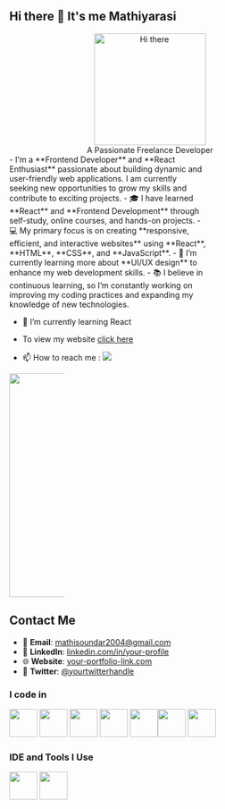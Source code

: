 ## Hi there 👋 It's me Mathiyarasi

<div align="center">
  <img src="https://github.com/user-attachments/assets/49ff329f-8be0-40a9-ac53-c613f1612857" alt="Hi there" width="200"/>
</div>

<div align="center">
A Passionate Freelance Developer
</div>

<div style="display: inline-block; width: 70%; vertical-align: top;">
   <div style="flex: 1;">
- I'm a **Frontend Developer** and **React Enthusiast** passionate about building dynamic and user-friendly web applications. I am currently seeking new opportunities to grow my skills and contribute to exciting projects.
- 🎓 I have learned **React** and **Frontend Development** through self-study, online courses, and hands-on projects.
- 💻 My primary focus is on creating **responsive, efficient, and interactive websites** using **React**, **HTML**, **CSS**, and **JavaScript**.
- 🌱 I’m currently learning more about **UI/UX design** to enhance my web development skills.
- 📚 I believe in continuous learning, so I’m constantly working on improving my coding practices and expanding my knowledge of new technologies.

- 🌱 I’m currently learning React
- To view my website [click here](https://mathiyarasi-soundar.github.io/)
- 📫 How to reach me :   [<img src="https://img.shields.io/badge/LinkedIn-0077B5?style=for-the-badge&logo=linkedin&logoColor=white" />](https://www.linkedin.com/in/Mathiyarasi85/)

   </div>
   <div style="display: inline-block; width: 28%; vertical-align: top; text-align: right;">
   
<img src="https://github.com/user-attachments/assets/f0ab21b7-494c-4aef-9cfd-e14916301745" alt="" width="400"/>

   </div>
</div>

## Contact Me

- 📧 **Email**: mathisoundar2004@gmail.com
- 💼 **LinkedIn**: [linkedin.com/in/your-profile](https://linkedin.com/in/your-profile)
- 🌐 **Website**: [your-portfolio-link.com](https://your-portfolio-link.com)
- 💬 **Twitter**: [@yourtwitterhandle](https://twitter.com/yourtwitterhandle)

### I code in
<img height="50" width="50" src="https://img.icons8.com/color/48/000000/html-5.png" /> <img height="50" width="50" src="https://img.icons8.com/color/48/000000/css3.png" /> <img height="50" width="50" src="https://img.icons8.com/color/48/000000/sass.png"/> <img height="50" width="50" src="https://img.icons8.com/color/48/000000/bootstrap.png" />
<img height="50" width="50" src="https://img.icons8.com/color/48/000000/javascript.png"/><img height="50" width="50" src="https://img.icons8.com/color/48/000000/react-native.png"/>  <img height="50" width="50" src="https://img.icons8.com/color/48/000000/nodejs.png"/> 

### IDE and Tools I Use
<img height="50" width="50" src="https://img.icons8.com/color/48/000000/visual-studio-code-2019.png"/>  <img height="50" width="50" src="https://img.icons8.com/color/50/000000/git.png"/> 
